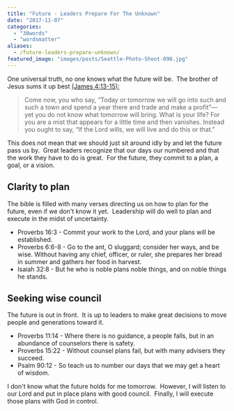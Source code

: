 ```yaml
---
title: "Future - Leaders Prepare For The Unknown"
date: "2017-11-07"
categories: 
  - "30words"
  - "wordsmatter"
aliases:
  - /future-leaders-prepare-unknown/
featured_image: "images/posts/Seattle-Photo-Shoot-090.jpg"
---
```


One universal truth, no one knows what the future will be.  The brother of Jesus sums it up best [(James 4:13-15):](https://www.biblegateway.com/passage/?search=James+4%3A13-15&version=ESV)

> Come now, you who say, “Today or tomorrow we will go into such and such a town and spend a year there and trade and make a profit”— yet you do not know what tomorrow will bring. What is your life? For you are a mist that appears for a little time and then vanishes. Instead you ought to say, “If the Lord wills, we will live and do this or that.”

This does not mean that we should just sit around idly by and let the future pass us by.  Great leaders recognize that our days our numbered and that the work they have to do is great.  For the future, they commit to a plan, a goal, or a vision.

## Clarity to plan

The bible is filled with many verses directing us on how to plan for the future, even if we don't know it yet.  Leadership will do well to plan and execute in the midst of uncertainty.

- Proverbs 16:3 - Commit your work to the Lord, and your plans will be established.
- Proverbs 6:6-8 - Go to the ant, O sluggard; consider her ways, and be wise. Without having any chief, officer, or ruler, she prepares her bread in summer and gathers her food in harvest.
- Isaiah 32:8 - But he who is noble plans noble things, and on noble things he stands.

## Seeking wise council

The future is out in front.  It is up to leaders to make great decisions to move people and generations toward it.

- Proverbs 11:14 - Where there is no guidance, a people falls, but in an abundance of counselors there is safety.
- Proverbs 15:22 - Without counsel plans fail, but with many advisers they succeed.
- Psalm 90:12 - So teach us to number our days that we may get a heart of wisdom.

I don't know what the future holds for me tomorrow.  However, I will listen to our Lord and put in place plans with good council.  Finally, I will execute those plans with God in control.
